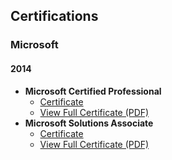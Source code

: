 ## Certifications  

### Microsoft  

#### 2014  
- **Microsoft Certified Professional**  
  - [Certificate](https://github.com/s-kote/certifications/blob/main/certifications/microsoft/2014/MicrosoftCertifiedProfessional.png)  
  - [View Full Certificate (PDF)](https://github.com/s-kote/certifications/blob/main/microsoft/2014/MicrosoftCertifiedProfessional.pdf)  
- **Microsoft Solutions Associate**  
  - [Certificate](https://github.com/username/repository-name/raw/main/certifications/microsoft/2023/MicrosoftSolutionsAssociate.png)  
  - [View Full Certificate (PDF)](https://github.com/username/repository-name/raw/main/certifications/microsoft/2023/MicrosoftSolutionsAssociate.pdf)  
